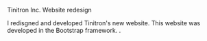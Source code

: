 Tinitron Inc. Website redesign 

I redisgned and developed Tinitron's new website. This website was developed in the Bootstrap framework. . 
